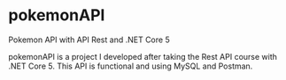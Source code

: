 # pokemonAPI

Pokemon API with API Rest and .NET Core 5

pokemonAPI is a project I developed after taking the Rest API course with .NET Core 5. This API is functional and using MySQL and Postman.
